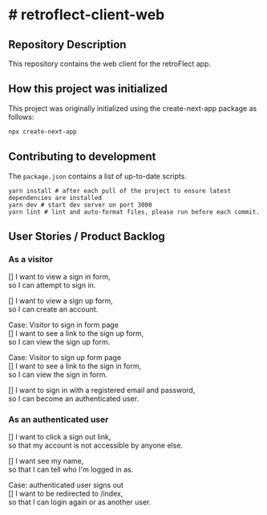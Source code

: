 # # retroflect-client-web

## Repository Description

This repository contains the web client for the retroFlect app.

## How this project was initialized

This project was originally initialized using the create-next-app package as follows:

```bash
npx create-next-app
```

## Contributing to development

The `package.json` contains a list of up-to-date scripts.

```
yarn install # after each pull of the project to ensure latest dependencies are installed
yarn dev # start dev server on port 3000
yarn lint # lint and auto-format files, please run before each commit.
```

## User Stories / Product Backlog

### As a visitor

[] I want to view a sign in form,  
so I can attempt to sign in.

[] I want to view a sign up form,  
so I can create an account.

Case: Visitor to sign in form page  
[] I want to see a link to the sign up form,  
so I can view the sign up form.

Case: Visitor to sign up form page  
[] I want to see a link to the sign in form,  
so I can view the sign in form.

[] I want to sign in with a registered email and password,  
so I can become an authenticated user.

### As an authenticated user

[] I want to click a sign out link,  
so that my account is not accessible by anyone else.

[] I want see my name,  
so that I can tell who I'm logged in as.

Case: authenticated user signs out  
[] I want to be redirected to /index,  
so that I can login again or as another user.
